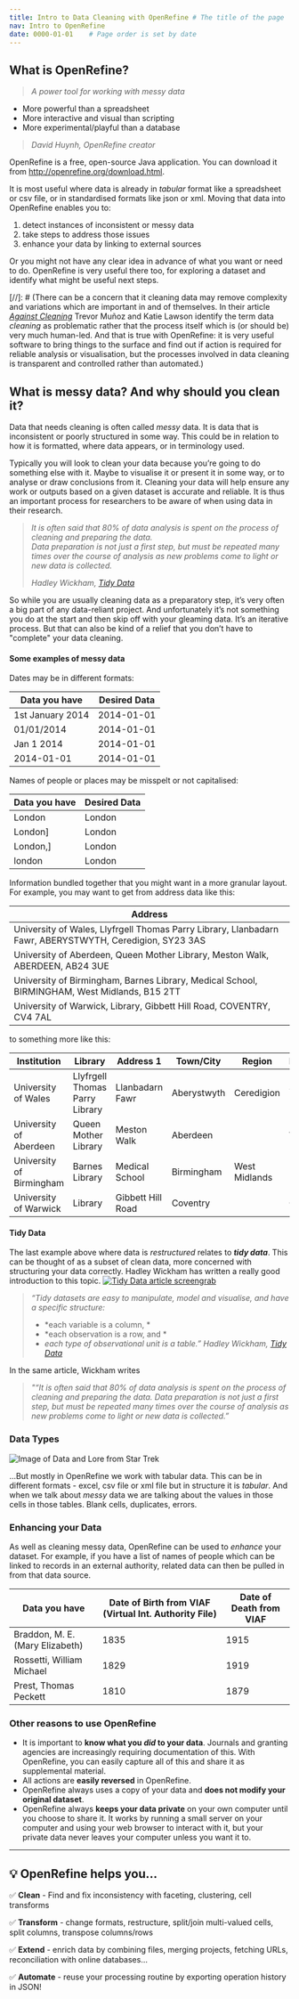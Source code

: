 ```yaml
---
title: Intro to Data Cleaning with OpenRefine # The title of the page
nav: Intro to OpenRefine
date: 0000-01-01    # Page order is set by date
---
```


## What is OpenRefine?
> *A power tool for working with messy data*   
* More powerful than a spreadsheet
* More interactive and visual than scripting
* More experimental/playful than a database
>
> _David Huynh, OpenRefine creator_

OpenRefine is a free, open-source Java application. You can download it from <http://openrefine.org/download.html>.

It is most useful where data is already in _tabular_ format like a spreadsheet or csv file, or in standardised formats like json or xml. Moving that data into OpenRefine enables you to:
1. detect instances of inconsistent or messy data
2. take steps to address those issues
3. enhance your data by linking to external sources

Or you might not have any clear idea in advance of what you want or need to do. OpenRefine is very useful there too, for exploring a dataset and identify what might be useful next steps.

[//]: # (There can be a concern that it cleaning data may remove complexity and variations which are important in and of themselves. In their article [_Against Cleaning_](https://dhdebates.gc.cuny.edu/read/untitled-f2acf72c-a469-49d8-be35-67f9ac1e3a60/section/07154de9-4903-428e-9c61-7a92a6f22e51) Trevor Mu&#241;oz and Katie Lawson identify the term data _cleaning_ as problematic rather that the process itself which is (or should be) very much human-led. And that is true with OpenRefine: it is very useful software to bring things to the surface and find out if action is required for reliable analysis or visualisation, but the processes involved in data cleaning is transparent and controlled rather than automated.)

## What is messy data? And why should you clean it?

Data that needs cleaning is often called _messy_ data. It is data that is inconsistent or poorly structured in some way. This could be in relation to how it is formatted, where data appears, or in terminology used.

Typically you will look to clean your data because you’re going to do something else with it. Maybe to visualise it or present it in some way, or to analyse or draw conclusions from it. Cleaning your data will help ensure any work or outputs based on a given dataset is accurate and reliable. It is thus an important process for researchers to be aware of when using data in their research.

> _It is often said that 80% of data analysis is spent on the process of cleaning and preparing the data._  
> _Data preparation is not just a first step, but must be repeated many times over the course of analysis as new problems come to light or new data is collected._
>
> _Hadley Wickham,_ [ _Tidy Data_ ](https://vita.had.co.nz/papers/tidy-data.pdf)

So while you are usually cleaning data as a preparatory step, it’s very often a big part of any data-reliant project. And unfortunately it’s not something you do at the start and then skip off with your gleaming data. It’s an iterative process. But that can also be kind of a relief that you don’t have to "complete" your data cleaning.

#### Some examples of messy data

Dates may be in different formats:

| Data you have    | Desired Data |
| ---------------- | ------------ |
| 1st January 2014 | 2014-01-01   |
| 01/01/2014       | 2014-01-01   |
| Jan 1 2014       | 2014-01-01   |
| 2014-01-01       | 2014-01-01   |

Names of people or places may be misspelt or not capitalised:

| Data you have    | Desired Data |
| ---------------- | ------------ |
| London           | London       |
| London]          | London       |
| London,]         | London       |
| london           | London       |

Information bundled together that you might want in a more granular layout. For example, you may want to get from address data like this:

| Address |
| ------- |
| University of Wales, Llyfrgell Thomas Parry Library, Llanbadarn Fawr, ABERYSTWYTH, Ceredigion, SY23 3AS |
| University of Aberdeen, Queen Mother Library, Meston Walk, ABERDEEN, AB24 3UE	|
| University of Birmingham, Barnes Library, Medical School, BIRMINGHAM, West Midlands, B15 2TT |
| University of Warwick, Library, Gibbett Hill Road, COVENTRY, CV4 7AL |

to something more like this:

| Institution	             | Library                        | Address 1         | Town/City   | Region        | Postcode |
| ------------------------ | ------------------------------ | ----------------- | ----------- | ------------- | ---------|
| University of Wales	     | Llyfrgell Thomas Parry Library | Llanbadarn Fawr   | Aberystwyth | Ceredigion    | SY23 3AS |
| University of Aberdeen   | Queen Mother Library           | Meston Walk       | Aberdeen    |               | AB24 3UE |
| University of Birmingham | Barnes Library                 | Medical School    | Birmingham  | West Midlands | B15 2TT  |
| University of Warwick    | Library                        | Gibbett Hill Road | Coventry    |               | CV4 7AL  |

#### Tidy Data

The last example above where data is *restructured* relates to _**tidy data**_. This can be thought of as a subset of clean data, more concerned with structuring your data correctly. Hadley Wickham has written a really good introduction to this topic.
[![Tidy Data article screengrab](assets/images/TidyDataArticle.png)](https://vita.had.co.nz/papers/tidy-data.pdf)

> *“Tidy datasets are easy to manipulate, model and visualise, and have a specific structure:*
> - *each variable is a column, *
> - *each observation is a row, and *
> - *each type of observational unit is a table.”*
> *Hadley Wickham, [Tidy Data](https://vita.had.co.nz/papers/tidy-data.pdf)*

In the same article, Wickham writes
> *"“It is often said that 80% of data analysis is spent on the process of cleaning and preparing the data.*
> *Data preparation is not just a first step, but must be repeated many times over the course of analysis as new problems come to light or new data is collected.”*

### Data Types

![Image of Data and Lore from Star Trek](assets/images/ManyTypesOfData.png)

...But mostly in OpenRefine we work with tabular data. This can be in different formats - excel, csv file or xml file but in structure it is *tabular*. And when we talk about *messy* data we are talking about the values in those cells in those tables. Blank cells, duplicates, errors.

### Enhancing your Data

As well as cleaning messy data, OpenRefine can be used to _enhance_ your dataset. For example, if you have a list of names of people which can be linked to records in an external authority, related data can then be pulled in from that data source.

| Data you have | Date of Birth from VIAF (Virtual Int. Authority File) | Date of Death from VIAF |
| ------------- | ----------------------------------------------------- | ----------------------- |
| Braddon, M. E. (Mary Elizabeth) |                                1835 |                    1915 |
| Rossetti, William Michael |                                      1829 |                    1919 |
| Prest, Thomas Peckett |                                          1810 |                    1879 |

### Other reasons to use OpenRefine

- It is important to **know what you *did* to your data**. Journals and granting agencies are increasingly requiring documentation of this. With OpenRefine, you can easily capture all of this and share it as supplemental material.
- All actions are **easily reversed** in OpenRefine.
- OpenRefine always uses a copy of your data and **does not modify your original dataset**.
- OpenRefine always **keeps your data private** on your own computer until you choose to share it. It works by running a small server on your computer and using your web browser to interact with it, but your private data never leaves your computer unless you want it to.

---------------

## 💡 OpenRefine helps you...

✅ **Clean** - Find and fix inconsistency with faceting, clustering, cell transforms

✅ **Transform** - change formats, restructure, split/join multi-valued cells, split columns, transpose columns/rows

✅ **Extend** - enrich data by combining files, merging projects, fetching URLs, reconciliation with online databases…

✅ **Automate** - reuse your processing routine by exporting operation history in JSON!
